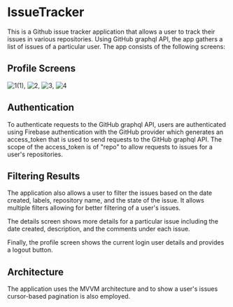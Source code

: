 # IssueTracker
This is a Github issue tracker application that allows a user to track their issues in various repositories. Using GitHub graphql API, the app gathers
a list of issues of a particular user. The app consists of the following screens:

## Profile Screens

![1(1)](https://github.com/tedblair2/IssueTracker/assets/39332527/89104e83-9864-4f94-9df1-4414d3d7d0d8),  ![2](https://github.com/tedblair2/IssueTracker/assets/39332527/c1720194-08fe-430f-a0b1-bbfd6cbdfdd3),  ![3](https://github.com/tedblair2/IssueTracker/assets/39332527/90008c96-55e0-407a-9c65-c3f2a676f300),  ![4](https://github.com/tedblair2/IssueTracker/assets/39332527/ceb586a4-1ae8-4110-8532-2bb21baa00de)

## Authentication
To authenticate requests to the GitHub graphql API, users are authenticated using Firebase authentication with the GitHub provider which generates an access_token that is used to send requests to the GitHub graphql API. The scope of the access_token is of "repo" to allow requests to issues for a user's repositories.

## Filtering Results

The application also allows a user to filter the issues based on the date created, labels, repository name, and the state of the issue. It allows multiple filters
allowing for better filtering of a user's issues.

The details screen shows more details for a particular issue including the date created, description, and the comments under each issue.

Finally, the profile screen shows the current login user details and provides a logout button. 

## Architecture

The application uses the MVVM architecture and to show a user's issues cursor-based pagination is also employed. 
